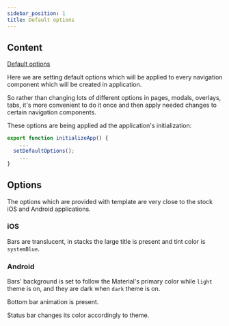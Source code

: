 ```yaml
---
sidebar_position: 1
title: Default options
---
```


## Content
[Default options](https://wix.github.io/react-native-navigation/api/options-api#setdefaultoptions)

Here we are setting default options which will be applied to every navigation component which will be created in application.

So rather than changing lots of different options in pages, modals, overlays, tabs, it's more convenient to do it once
and then apply needed changes to certain navigation components.

These options are being applied ad the application's initialization:
```typescript jsx
export function initializeApp() {
    ...
  setDefaultOptions();
    ...
}
```

## Options
The options which are provided with template are very close to the stock iOS and Android applications.

### iOS
Bars are translucent, in stacks the large title is present and tint color is `systemBlue`.

### Android
Bars' background is set to follow the Material's primary color while `light` theme is on, and they are dark when `dark` theme is on.

Bottom bar animation is present.

Status bar changes its color accordingly to theme.
